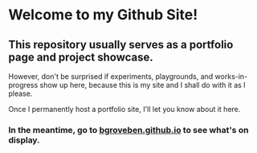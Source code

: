 # Welcome to my Github Site!

## This repository usually serves as a portfolio page and project showcase.  

However, don't be surprised if experiments, playgrounds, and works-in-progress show up here, because this is my site and I shall do with it as I please.  

Once I permanently host a portfolio site, I'll let you know about it here.  

### In the meantime, go to [bgroveben.github.io](https://bgroveben.github.io) to see what's on display.
